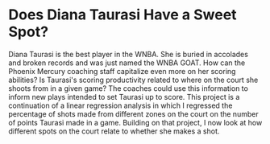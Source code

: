 # Does Diana Taurasi Have a Sweet Spot?
Diana Taurasi is the best player in the WNBA. She is buried in accolades and broken records and was just named the WNBA GOAT. How can the Phoenix Mercury coaching staff capitalize even more on her scoring abilities? Is Taurasi's scoring productivity related to where on the court she shoots from in a given game? The coaches could use this information to inform new plays intended to set Taurasi up to score. This project is a continuation of a linear regression analysis in which I regressed the percentage of shots made from different zones on the court on the number of points Taurasi made in a game. Building on that project, I now look at how different spots on the court relate to whether she makes a shot.
